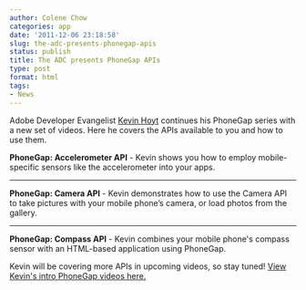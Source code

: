 ```yaml
---
author: Colene Chow
categories: app
date: '2011-12-06 23:18:58'
slug: the-adc-presents-phonegap-apis
status: publish
title: The ADC presents PhoneGap APIs
type: post
format: html
tags:
- News
---
```


Adobe Developer Evangelist [Kevin Hoyt](http://twitter.com/krhoyt) continues his PhoneGap series with a new set of videos. Here he covers the APIs available to you and how to use them.

**PhoneGap: Accelerometer API** - Kevin shows you how to employ mobile-specific sensors like the accelerometer into your apps.

---

**PhoneGap: Camera API** - Kevin demonstrates how to use the Camera API to take pictures with your mobile phone’s camera, or load photos from the gallery.

---

**PhoneGap: Compass API** - Kevin combines your mobile phone's compass sensor with an HTML-based application using PhoneGap.

Kevin will be covering more APIs in upcoming videos, so stay tuned! [View Kevin's intro PhoneGap videos here.](http://phonegap.com/2011/12/05/the-adc-presents-phonegap/)
